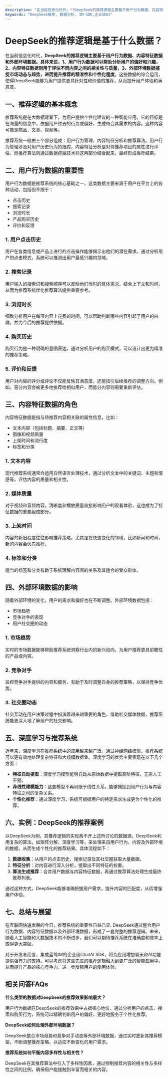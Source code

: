 ```yaml
---
description: "在当前信息化时代，**DeepSeek的推荐逻辑主要基于用户行为数据、内容特征数据和外部环境数据。具体来说，1、用户行为数据可以帮助分析用户的偏好和兴趣，2、内容特征数据则用于评估不同内容之间的相关性与质量，3、外部环境数据捕捉市场动态与趋势，进而提升推荐的精准性和个性化程度**。这些数据的综合运用，使得DeepSeek能够为用户提供更具针对性和价值的推荐，从而提升用户体验和满意度。"
keywords: "DeepSeek推荐, 数据分析, IM SDK,企业级AI"
---
```

# DeepSeek的推荐逻辑是基于什么数据？

在当前信息化时代，**DeepSeek的推荐逻辑主要基于用户行为数据、内容特征数据和外部环境数据。具体来说，1、用户行为数据可以帮助分析用户的偏好和兴趣，2、内容特征数据则用于评估不同内容之间的相关性与质量，3、外部环境数据捕捉市场动态与趋势，进而提升推荐的精准性和个性化程度**。这些数据的综合运用，使得DeepSeek能够为用户提供更具针对性和价值的推荐，从而提升用户体验和满意度。

## 一、推荐逻辑的基本概念

推荐系统是在大数据背景下，为用户提供个性化建议的一种智能应用。它的目标是在海量的信息中，依据用户过去的行为或偏好，生成符合其需求的内容。这种内容可能是商品、文章、视频等。

推荐系统一般由三个部分组成：用户行为管理、内容特征分析和推荐算法。用户行为管理涉及对用户历史行为的跟踪，内容特征分析是对待推荐项目的属性进行评估，而推荐算法则通过数据挖掘技术将这两部分结合起来，最终形成推荐结果。

## 二、用户行为数据的重要性

用户行为数据是推荐系统的核心基础之一，这类数据主要来源于用户在平台上的各种活动，包括但不限于：

- 点击历史
- 搜索记录
- 浏览时长
- 产品购买历史
- 评价和反馈

### 1. 用户点击历史

用户在各类信息或产品上进行的点击操作能够揭示出他们的潜在需求。通过分析用户的点击模式，系统可以推测出用户最感兴趣的领域。

### 2. 搜索记录

用户输入的搜索词和搜索顺序可以反映他们当时的具体需求。结合上下文和时间，从而为推荐系统优化推荐算法提供重要参考。

### 3. 浏览时长

细致分析用户在每项内容上花费的时间，可以帮助判断哪些内容引起了用户的兴趣，并为今后的推荐提供依据。

### 4. 购买历史

购买行为是一种明确的意图表达，通过分析用户的购买模式，可以设计出更为精准的推荐策略。

### 5. 评价和反馈

用户对内容的评分或评论不仅能反映其满意度，还能指引后续推荐的调整方向。例如，高分内容会被更多地推荐给相似用户，而低分内容则需要重新评估。

## 三、内容特征数据的角色

内容特征数据是指与待推荐内容相关联的属性信息，比如：

- 文本内容（包括标题、摘要、正文等）
- 图像和视频质量
- 上架时间和流行度
- 标签和分类

### 1. 文本内容

现代推荐系统通常会运用自然语言处理技术，通过分析文本中的关键词、主题和情感等，评估内容的质量和相关性。

### 2. 媒体质量

对于视频和音频内容，清晰度和播放质量直接影响用户的观看体验，这也成为了特征数据的重要组成部分。

### 3. 上架时间

内容的新旧程度往往影响推荐策略，尤其是在快速变化的领域，比如新闻和时尚，新的内容会优先推荐。

### 4. 标签和分类

适当的标签和分类有助于系统理解内容间的关系及其适合的受众群体。

## 四、外部环境数据的影响

随着外部环境的变化，用户的需求和偏好也在不断调整。外部环境数据包括：

- 市场趋势
- 竞争对手的表现
- 用户社交圈的动态

### 1. 市场趋势

实时的市场数据能够帮助推荐系统洞察行业内的新兴动向，为用户推荐更具前瞻性的产品或内容。

### 2. 竞争对手

监控竞争对手提供的内容和服务，有助于及时调整自身的推荐策略，以保持竞争优势。

### 3. 社交圈动态

社交互动在用户决策过程中扮演着越来越重要的角色，借助社交媒体数据，推荐系统能更深入地了解用户的社交影响。

## 五、深度学习与推荐系统

近年来，深度学习在推荐系统中的应用越来越广泛。通过神经网络模型，推荐系统可以更有效地处理复杂特征和大规模数据集。深度学习的优势主要表现在以下几个方面：

- **特征自动提取**：深度学习模型能够自动从原始数据中提取高阶特征，无需人工干预。
- **非线性建模能力**：这些模型不再局限于线性关系，能够捕捉到用户行为与内容特征之间的复杂关系。
- **个性化推荐**：通过深度学习，系统可根据用户的特定需求生成更为个性化的推荐。

## 六、实例：DeepSeek的推荐案例

以DeepSeek为例，其推荐逻辑的实现离不开上述所讨论的数据源。DeepSeek利用复杂的算法，如矩阵分解、深度学习等，来处理来自用户行为、内容及外部环境的数据，从而生成个性化的推荐结果。具体流程如下：

1. **数据收集**：从用户的点击历史、搜索记录及其社交圈获取大量数据。
2. **特征分析**：对内容进行深入分析，提取出不同特征的权重。
3. **算法生成推荐**：合并用户数据与内容特征数据，再通过推荐算法处理生成最终推荐列表。

通过这种方式，DeepSeek能够准确把握用户需求，提升内容的匹配度，从而增强用户体验。

## 七、总结与展望

在互联网快速发展的今日，推荐系统的重要性日益凸显. DeepSeek通过整合用户行为数据、内容特征数据以及外部环境数据，形成了一套完整的推荐逻辑。未来，随着人工智能和大数据技术的不断进步，我们可以期待推荐系统在准确度和效率上取得更大突破。

对于开发者而言，集成蓝莺IM的企业级ChatAI SDK，将为应用增加聊天和AI功能提供强有力的支持。可以考虑将这些先进的推荐逻辑融入到更广泛的智能应用中，从而提升产品的核心竞争力，进一步增强用户的使用体验。

## 相关问答FAQs

**什么类型的数据对DeepSeek的推荐效果影响最大？**

用户行为数据在DeepSeek的推荐效果中占据核心地位，通过分析用户的点击、搜索和购买行为，系统可以精确判断用户的偏好，更好地服务于个性化推荐。

**DeepSeek如何处理外部环境数据？**

DeepSeek整合市场趋势和竞争对手动态等外部环境数据，通过实时更新其推荐模型，不断调整推荐策略，以适应不断变化的用户需求。

**推荐系统如何平衡内容多样性与相关性？**

DeepSeek在其推荐算法中引入了多样性因素，通过控制推荐内容的相关性与多样性之间的比例，确保用户能接触到丰富而相关的内容。
